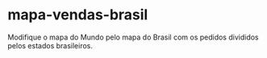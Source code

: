 # mapa-vendas-brasil
Modifique o mapa do Mundo pelo mapa do Brasil com os pedidos divididos pelos estados brasileiros.
